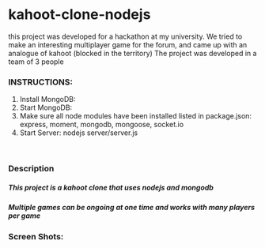 # kahoot-clone-nodejs
this project was developed for a hackathon at my university. We tried to make an interesting multiplayer game for the forum, and came up with an analogue of kahoot (blocked in the territory)
The project was developed in a team of 3 people
<h3>INSTRUCTIONS:</h3>
<ol>
  <li>Install MongoDB:</li>
  <li>Start MongoDB: </li>
  <li>Make sure all node modules have been installed listed in package.json: express, moment, mongodb, mongoose, socket.io</li>
  <li>Start Server: nodejs server/server.js</li>
</ol>
<br>
<h3>Description</h3>
<h5>This project is a kahoot clone that uses nodejs and mongodb</h5>
<h5>Multiple games can be ongoing at one time and works with many players per game</h5>
<h3>Screen Shots:</h3>

